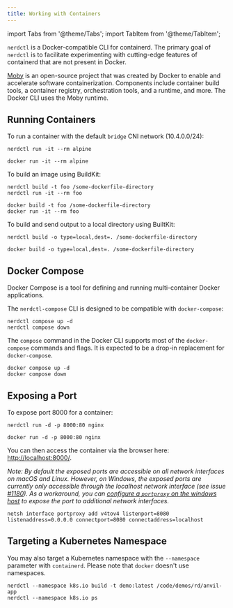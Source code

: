 ```yaml
---
title: Working with Containers
---
```


import Tabs from '@theme/Tabs';
import TabItem from '@theme/TabItem';

<head>
  <link rel="canonical" href="https://docs.rancherdesktop.io/tutorials/working-with-containers"/>
</head>

`nerdctl` is a Docker-compatible CLI for containerd. The primary goal of `nerdctl` is to facilitate experimenting with cutting-edge features of containerd that are not present in Docker.

[Moby](https://github.com/moby/moby) is an open-source project that was created by Docker to enable and accelerate software containerization. Components include container build tools, a container registry, orchestration tools, and a runtime, and more. The Docker CLI uses the Moby runtime. 

## Running Containers

To run a container with the default `bridge` CNI network (10.4.0.0/24):

<Tabs groupId="container-runtime">
  <TabItem value="nerdctl" default>

```
nerdctl run -it --rm alpine
```

  </TabItem>
  <TabItem value="docker" default>

```
docker run -it --rm alpine
```
  </TabItem>
</Tabs>

To build an image using BuildKit:

<Tabs groupId="container-runtime">
  <TabItem value="nerdctl" default>

```
nerdctl build -t foo /some-dockerfile-directory
nerdctl run -it --rm foo
```

  </TabItem>
  <TabItem value="docker" default>

  ```
docker build -t foo /some-dockerfile-directory
docker run -it --rm foo
```
  </TabItem>
</Tabs>

To build and send output to a local directory using BuiltKit:

<Tabs groupId="container-runtime">
  <TabItem value="nerdctl" default>

```
nerdctl build -o type=local,dest=. /some-dockerfile-directory
```
  </TabItem>
  <TabItem value="docker" default>

```
docker build -o type=local,dest=. /some-dockerfile-directory
```
  </TabItem>
</Tabs>

## Docker Compose

Docker Compose is a tool for defining and running multi-container Docker applications. 

<Tabs groupId="container-runtime">
  <TabItem value="nerdctl" default>

The `nerdctl-compose` CLI is designed to be compatible with `docker-compose`:
```
nerdctl compose up -d
nerdctl compose down
```
  </TabItem>
  <TabItem value="docker">

The `compose` command in the Docker CLI supports most of the `docker-compose` commands and flags. It is expected to be a drop-in replacement for `docker-compose`.
```
docker compose up -d
docker compose down
```
  </TabItem>
</Tabs>

## Exposing a Port

To expose port 8000 for a container:

<Tabs groupId="container-runtime">
  <TabItem value="nerdctl" default>

```
nerdctl run -d -p 8000:80 nginx
```
  </TabItem>
  <TabItem value="docker" default>

```
docker run -d -p 8000:80 nginx
```
  </TabItem>
</Tabs>

You can then access the container via the browser here: [http://localhost:8000/](http://localhost:8000/).

*Note: By default the exposed ports are accessible on all network interfaces on macOS and Linux. However, on Windows, the exposed ports are currently only accessible through the localhost network interface (see issue [#1180](https://github.com/rancher-sandbox/rancher-desktop/issues/1180)).  As a workaround, you can [configure a `portproxy` on the windows host](https://github.com/rancher-sandbox/rancher-desktop/issues/1180#issuecomment-1005514200) to expose the port to additional network interfaces.*

```
netsh interface portproxy add v4tov4 listenport=8080 listenaddress=0.0.0.0 connectport=8080 connectaddress=localhost
```

## Targeting a Kubernetes Namespace

You may also target a Kubernetes namespace with the `--namespace` parameter with `containerd`. Please note that `docker` doesn't use namespaces.

<Tabs groupId="container-runtime">
  <TabItem value="nerdctl" default>

```
nerdctl --namespace k8s.io build -t demo:latest /code/demos/rd/anvil-app
nerdctl --namespace k8s.io ps
```

  </TabItem>
</Tabs>
